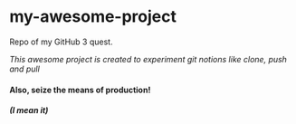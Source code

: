 # my-awesome-project  
Repo of my GitHub 3 quest.  

_This awesome project is created to experiment git notions like clone, push and pull_  

#### Also, seize the means of production!  
##### (I mean it)

